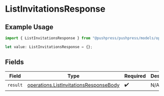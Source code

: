 # ListInvitationsResponse

## Example Usage

```typescript
import { ListInvitationsResponse } from "@pushpress/pushpress/models/operations";

let value: ListInvitationsResponse = {};
```

## Fields

| Field                                                                                            | Type                                                                                             | Required                                                                                         | Description                                                                                      |
| ------------------------------------------------------------------------------------------------ | ------------------------------------------------------------------------------------------------ | ------------------------------------------------------------------------------------------------ | ------------------------------------------------------------------------------------------------ |
| `result`                                                                                         | [operations.ListInvitationsResponseBody](../../models/operations/listinvitationsresponsebody.md) | :heavy_check_mark:                                                                               | N/A                                                                                              |